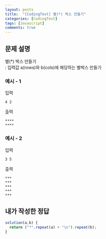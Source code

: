```yaml
---
layout: posts
title:  "[CodingTest] 별(*) 박스 만들기"
categories: [CodingTest]
tags: [Javascript]
comments: true
---
```


## 문제 설명
별(*) 박스 만들기  
: 입력값 a(rows)와 b(cols)에 해당하는 별박스 만들기

### 예시 - 1
입력
```
4 2
```
출력
```
****
****
```

### 예시 - 2
입력
```
3 5
```
출력
```
***
***
***
***
***
```

## 내가 작성한 정답
```javascript
solution(a,b) {
  return ("*".repeat(a) + "\n").repeat(b);
}
```
